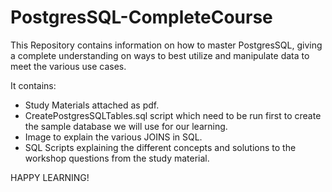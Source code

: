 # PostgresSQL-CompleteCourse
This Repository contains information on how to master PostgresSQL, giving a complete understanding on ways to best utilize and manipulate data to meet the various use cases.

It contains:
- Study Materials attached as pdf.
- CreatePostgresSQLTables.sql script which need to be run first to create the sample database we will use for our learning.
- Image to explain the various JOINS in SQL.
- SQL Scripts explaining the different concepts and solutions to the workshop questions from the study material.

HAPPY LEARNING!

